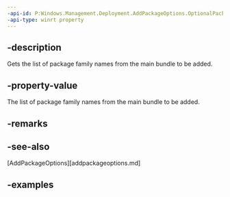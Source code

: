 ```yaml
---
-api-id: P:Windows.Management.Deployment.AddPackageOptions.OptionalPackageFamilyNames
-api-type: winrt property
---
```


## -description

Gets the list of package family names from the main bundle to be added.

## -property-value

The list of package family names from the main bundle to be added.

## -remarks

## -see-also

[AddPackageOptions][addpackageoptions.md]

## -examples

